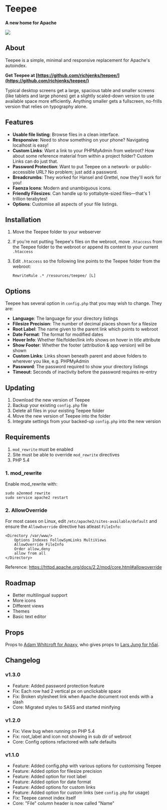 # Teepee

**A new home for Apache**

![](https://richjenks.github.io/teepee/teepee.png)

## About

Teepee is a simple, minimal and responsive replacement for Apache's autoindex.

**Get Teepee at [https://github.com/richjenks/teepee/](https://github.com/richjenks/teepee/)**

Typical desktop screens get a large, spacious table and smaller screens (like tablets and large phones) get a slightly scaled-down version to use available space more efficiently. Anything smaller gets a fullscreen, no-frills version that relies on typography alone.

## Features

- **Usable file listing**: Browse files in a clean interface.
- **Responsive**: Need to show something on your phone? Navigating localhost is easy!
- **Custom Links**: Want a link to your PHPMyAdmin from webroot? How about some reference material from within a project folder? Custom Links can do just that.
- **Password Protection**: Want to put Teepee on a network- or public-accessible URL? No problem; just add a password.
- **Breadcrumbs**: They worked for Hansel and Grettel, now they'll work for you!
- **Faenza Icons**: Modern and unambiguous icons.
- **Friendly Filesizes**: Can handle up to yottabyte-sized files—that's 1 trillion terabytes!
- **Options**: Customise all aspects of your file listings.

## Installation

1. Move the Teepee folder to your webserver
2. If you're not putting Teepee's files on the webroot, move `.htaccess` from the Teepee folder to the webroot or append its content to your current `.htaccess`
3. Edit `.htaccess` so the following line points to the Teepee folder from the webroot:

    ```
    RewriteRule .* /resources/teepee/ [L]
    ```

## Options

Teepee has several option in `config.php` that you may wish to change. They are:

- **Language**: The language for your directory listings
- **Filesize Precision**: The number of decimal places shown for a filesize
- **Root Label**: The name given to the parent link which points to webroot
- **Date Format**: The format for modified dates
- **Hover Info**: Whether file/folder/link info shows on hover in title attribute
- **Show Footer**: Whether the footer (attribution & app version) will be shown
- **Custom Links**: Links shown beneath parent and above folders to wherever you like, e.g. PHPMyAdmin
- **Password**: The password required to show your directory listings
- **Timeout**: Seconds of inactivity before the password requires re-entry

## Updating

1. Download the new version of Teepee
2. Backup your existing `config.php` file
3. Delete all files in your existing Teepee folder
4. Move the new version of Teepee into the folder
5. Integrate settings from your backed-up `config.php` into the new version

## Requirements

1. `mod_rewrite` must be enabled
2. Site must be able to override `mod_rewrite` directives
3. PHP 5.4

### 1. mod_rewrite

Enable mod_rewrite with:

    sudo a2enmod rewrite
    sudo service apache2 restart

### 2. AllowOverride

For most cases on Linux, edit `/etc/apache2/sites-available/default` and ensure the `AllowOverride` directive has atleast `FileInfo`:

    <Directory /var/www/>
        Options Indexes FollowSymLinks MultiViews
        AllowOverride FileInfo
        Order allow,deny
        allow from all
    </Directory>

Reference: https://httpd.apache.org/docs/2.2/mod/core.html#allowoverride

## Roadmap

- Better multilingual support
- More icons
- Different views
- Themes
- Basic text editor

## Props

Props to [Adam Whitcroft for Apaxy](https://github.com/AdamWhitcroft/Apaxy), who gives props to [Lars Jung for h5ai](http://larsjung.de/h5ai/).

## Changelog

### v1.3.0

- Feature: Added password protection feature
- Fix: Each row had 2 vertical px on unclickable space
- Fix: Broken stylesheet link when Apache document root ends with a slash
- Core: Migrated styles to SASS and started minifying

### v1.2.0

- Fix: View bug when running on PHP 5.4
- Fix: root_label and icon not showing in sub dir of webroot
- Core: Config options refactored with safe defaults

### v1.1.0

- Feature: Added config.php with various options for customising Teepee
- Feature: Added option for filesize precision
- Feature: Added option for root label
- Feature: Added option for date format
- Feature: Added options for custom links
- Feature: Added option for custom links (see `config.php` for usage)
- Fix: Teepee cannot index itself
- Core: "File" column header is now called "Name"
